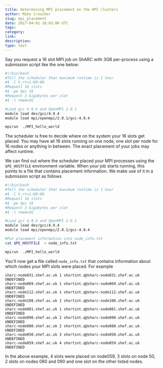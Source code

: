 ```yaml
---
title: Determining MPI placement on the HPC clusters
author: Mike Croucher
slug: mpi_placement
date: 2017-04-01 16:03:00 UTC
tags:
category:
link:
description:
type: text
---
```


Say you request a 16 slot MPI job on ShARC with 3GB per-process using a submission script like the one below:

```sh
#!/bin/bash
#Tell the scheduler that maximum runtime is 1 hour
#$ -l h_rt=1:00:00
#Request 16 slots
#$ -pe mpi 16
#Request 3 Gigabytes per slot
#$ -l rmem=3G

#Load gcc 4.9.4 and OpenMPI 2.0.1
module load dev/gcc/4.9.4
module load mpi/openmpi/2.0.1/gcc-4.9.4

mpirun  ./MPI_hello_world
```

The scheduler is free to decide where on the system your 16 slots get placed. You may have all 16 slots running on one node, one slot per node for 16 nodes or anything in between. The exact placement of your jobs may affect runtime.

We can find out where the scheduler placed your MPI processes using the `$PE_HOSTFILE` environment variable. When your job starts running, this points to a file that contains placement information. We make use of it in a submission script as follows

```sh
#!/bin/bash
#Tell the scheduler that maximum runtime is 1 hour
#$ -l h_rt=1:00:00
#Request 16 slots
#$ -pe mpi 16
#Request 3 Gigabytes per slot
#$ -l rmem=3G

#Load gcc 4.9.4 and OpenMPI 2.0.1
module load dev/gcc/4.9.4
module load mpi/openmpi/2.0.1/gcc-4.9.4

#Put placement information into node_info.txt
cat $PE_HOSTFILE  > node_info.txt

mpirun  ./MPI_hello_world
```
You'll now get a file called `node_info.txt` that contains information about which nodes your MPI slots were placed. For example
```text
sharc-node031.shef.ac.uk 1 shortint.q@sharc-node031.shef.ac.uk UNDEFINED
sharc-node069.shef.ac.uk 1 shortint.q@sharc-node069.shef.ac.uk UNDEFINED
sharc-node112.shef.ac.uk 1 shortint.q@sharc-node112.shef.ac.uk UNDEFINED
sharc-node108.shef.ac.uk 1 shortint.q@sharc-node108.shef.ac.uk UNDEFINED
sharc-node081.shef.ac.uk 1 shortint.q@sharc-node081.shef.ac.uk UNDEFINED
sharc-node090.shef.ac.uk 2 shortint.q@sharc-node090.shef.ac.uk UNDEFINED
sharc-node080.shef.ac.uk 2 shortint.q@sharc-node080.shef.ac.uk UNDEFINED
sharc-node050.shef.ac.uk 3 shortint.q@sharc-node050.shef.ac.uk UNDEFINED
sharc-node059.shef.ac.uk 4 shortint.q@sharc-node059.shef.ac.uk UNDEFINED
```

In the above example, 4 slots were placed on node059, 3 slots on node 50, 2 slots on nodes 080 and 090 and one slot on the other listed nodes. 

